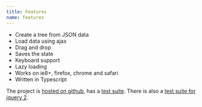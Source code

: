 ```yaml
---
title: Features
name: features
---
```


* Create a tree from JSON data
* Load data using ajax
* Drag and drop
* Saves the state
* Keyboard support
* Lazy loading
* Works on ie8+, firefox, chrome and safari
* Written in Typescript

The project is [hosted on github](https://github.com/mbraak/jqTree), has a [test suite](test/test.html). There is also a [test suite for jquery 2](test/test_jquery_2.html).
